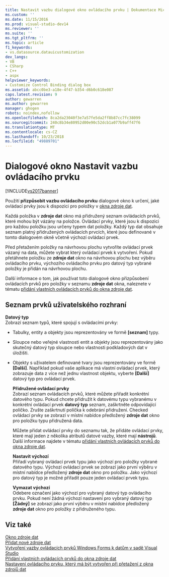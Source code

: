 ```yaml
---
title: Nastavit vazbu dialogové okno ovládacího prvku | Dokumentace Microsoftu
ms.custom: ''
ms.date: 11/15/2016
ms.prod: visual-studio-dev14
ms.reviewer: ''
ms.suite: ''
ms.tgt_pltfrm: ''
ms.topic: article
f1_keywords:
- vs.datasource.datauicustomization
dev_langs:
- VB
- CSharp
- C++
- aspx
helpviewer_keywords:
- Customize Control Binding dialog box
ms.assetid: abcc0be3-a18e-4f47-b354-d6b0c618e087
caps.latest.revision: 9
author: gewarren
ms.author: gewarren
manager: ghogen
robots: noindex,nofollow
ms.openlocfilehash: 8ca2da23040f3e7a57fe5da2ff8b87cc7fc38099
ms.sourcegitcommit: 240c8b34e80952d00e90c52dcb1a077b9aff47f6
ms.translationtype: MT
ms.contentlocale: cs-CZ
ms.lasthandoff: 10/23/2018
ms.locfileid: "49889701"
---
```

# <a name="customize-control-binding-dialog-box"></a>Dialogové okno Nastavit vazbu ovládacího prvku
[!INCLUDE[vs2017banner](../includes/vs2017banner.md)]

Použití **přizpůsobit vazbu ovládacího prvku** dialogové okno k určení, jaké ovládací prvky jsou k dispozici pro položky v [okna zdroje dat](http://msdn.microsoft.com/library/0d20f699-cc95-45b3-8ecb-c7edf1f67992).  
  
 Každá položka v **zdroje dat** okno má přidružený seznam ovládacích prvků, které mohou být vázány na položce. Ovládací prvky, které jsou k dispozici pro každou položku jsou určeny typem dat položky. Každý typ dat obsahuje seznam platný přidružených ovládacích prvcích, které jsou definované v tomto dialogovém okně včetně výchozí ovládací prvek.  
  
 Před přetažením položky na návrhovou plochu vytvoříte ovládací prvek vázaný na data, můžete vybrat který ovládací prvek k vytvoření. Pokud přetáhnete položku ze **zdroje dat** okno na návrhovou plochu bez výběru ovládacího prvku, výchozího ovládacího prvku pro datový typ vybrané položky je přidán na návrhovou plochu.  
  
 Další informace o tom, jak používat toto dialogové okno přizpůsobení ovládacích prvků pro položky v seznamu **zdroje dat** okna, naleznete v tématu [přidání vlastních ovládacích prvků do okna zdroje dat](../data-tools/add-custom-controls-to-the-data-sources-window.md).  
  
## <a name="uielement-list"></a>Seznam prvků uživatelského rozhraní  
 **Datový typ**  
 Zobrazí seznam typů, které spojují s ovládacími prvky:  
  
- Tabulky, entity a objekty jsou reprezentovány ve formě **[seznam]** typy.  
  
- Sloupce nebo veřejné vlastnosti entit a objekty jsou reprezentovány jako skutečný datový typ sloupce nebo vlastnosti podkladových dat v úložišti.  
  
- Objekty s uživatelem definované tvary jsou reprezentovány ve formě **[Další]**. Například pokud vaše aplikace má vlastní ovládací prvek, který zobrazuje data z více než jednu vlastnost objektu, vyberte **[Další]** datový typ pro ovládací prvek.  
  
  **Přidružené ovládací prvky**  
  Zobrazí seznam ovládacích prvků, které můžete přiřadit konkrétní datového typu. Pokud chcete přidružit k datovému typu vybranému v konkrétní ovládací prvek **datový typ** seznam, zaškrtněte odpovídající políčko. Zrušte zaškrtnutí políčka k odebrání přidružení. Checked ovládací prvky se zobrazí v místní nabídce předložený **zdroje dat** okno pro položku typu přidružená data.  
  
  Můžete přidat ovládací prvky do seznamu tak, že přidáte ovládací prvky, které mají jeden z několika atributů datové vazby, které mají **nástrojů**. Další informace najdete v tématu [přidání vlastních ovládacích prvků do okna zdroje dat](../data-tools/add-custom-controls-to-the-data-sources-window.md).  
  
  **Nastavit výchozí**  
  Přiřadí vybraný ovládací prvek typu jako výchozí pro položky vybrané datového typu. Výchozí ovládací prvek se zobrazí jako první výběru v místní nabídce předložený **zdroje dat** okno pro položku. Jako výchozí pro datový typ je možné přiřadit pouze jeden ovládací prvek typu.  
  
  **Vymazat výchozí**  
  Odebere označení jako výchozí pro vybraný datový typ ovládacího prvku. Pokud není žádná výchozí nastavení pro vybraný datový typ **[Žádný]** se zobrazí jako první výběru v místní nabídce předložený **zdroje dat** okno pro položky z přidruženého typu.  
  
## <a name="see-also"></a>Viz také  
 [Okno zdroje dat](http://msdn.microsoft.com/library/0d20f699-cc95-45b3-8ecb-c7edf1f67992)   
 [Přidat nové zdroje dat](../data-tools/add-new-data-sources.md)   
 [Vytvoření vazby ovládacích prvků Windows Forms k datům v sadě Visual Studio](../data-tools/bind-windows-forms-controls-to-data-in-visual-studio.md)   
 [Přidání vlastních ovládacích prvků do okna zdroje dat](../data-tools/add-custom-controls-to-the-data-sources-window.md)   
 [Nastavení ovládacího prvku, který má být vytvořen při přetažení z okna zdrojů dat](../data-tools/set-the-control-to-be-created-when-dragging-from-the-data-sources-window.md)